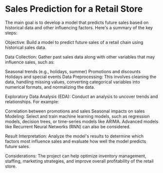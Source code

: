 # Sales Prediction for a Retail Store

The main goal is to develop a model that predicts future sales based on historical data and other influencing factors. Here's a summary of the key steps:

Objective: Build a model to predict future sales of a retail chain using historical sales data.

Data Collection: Gather past sales data along with other variables that may influence sales, such as:

Seasonal trends (e.g., holidays, summer)
Promotions and discounts
Holidays and special events
Data Preprocessing: This involves cleaning the data, handling missing values, converting categorical variables into numerical formats, and normalizing the data.

Exploratory Data Analysis (EDA): Conduct an analysis to uncover trends and relationships. For example:

Correlation between promotions and sales
Seasonal impacts on sales
Modeling: Select and train machine learning models, such as regression models, decision trees, or time-series models like ARIMA. Advanced models like Recurrent Neural Networks (RNN) can also be considered.

Result Interpretation: Analyze the model's results to determine which factors most influence sales and evaluate how well the model predicts future sales.

Considerations: The project can help optimize inventory management, staffing, marketing strategies, and improve overall profitability of the retail store.

